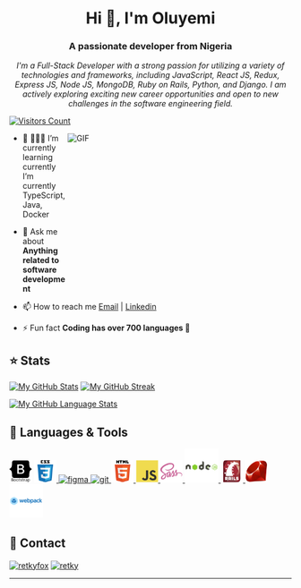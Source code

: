 <h1 align="center">Hi 👋, I'm Oluyemi</h1>
<h3 align="center">A passionate developer from Nigeria</h3>

<p align="center"><i> I'm a Full-Stack Developer with a strong passion for utilizing a variety of technologies and frameworks, including JavaScript, React JS, Redux, Express JS, Node JS, MongoDB, Ruby on Rails, Python, and Django. I am actively exploring exciting new career opportunities and open to new challenges in the software engineering field.</i></p>

[![Visitors Count](https://komarev.com/ghpvc/?username=Ol-create&label=Profile%20views&color=f58200&style=flat)]()


<!-- <p align="center"> <a href="https://github.com/ryo-ma/github-profile-trophy"><img src="https://github-profile-trophy.vercel.app/?username=Ol-create&row=1&margin-w=15&margin-h=15" alt="Ol-create" /></a> </p> -->

<!-- - 🔭 I’m currently working on [this project](https://github.com/Ol-create/The-Conference) -->

<img align="right" alt="GIF" src="https://user-images.githubusercontent.com/69011963/137184767-79a13ec7-1bb3-4341-a6da-3a149c9c159a.gif" width="400" height="300" />
<!-- <img align="right" alt="GIF" src="https://user-images.githubusercontent.com/69011963/137183718-e051fc76-86f5-450e-a78b-5c4042ffe59e.jpg" width="350" height="350" /> -->
<!-- ![github profile pic](https://user-images.githubusercontent.com/69011963/137184767-79a13ec7-1bb3-4341-a6da-3a149c9c159a.gif) -->


<!-- - 🔭 I’m currently training to become a Full-stack software developer.

- 

- 🧑🏻‍💻 All of my projects are available [here.](https://github.com/Ol-create)

- 💻 Language stack: JavaScript, React, Ruby, Rails -->

- 🌱  👨🏻‍🎓 I’m currently learning currently I’m currently TypeScript, Java, Docker

- 💬 Ask me about **Anything related to software development**

- 📫 How to reach me [Email](oluola96@gmail.com) | [Linkedin](https://www.linkedin.com/in/paul-oluyemi-193966ab)

- ⚡ Fun fact **Coding has over 700 languages 🤔**

## ⭐ Stats 
[![My GitHub Stats](https://github-readme-stats.vercel.app/api/?username=Ol-create&count_private=true&theme=slateorange&show_icons=true)]()
[![My GitHub Streak](http://github-readme-streak-stats.herokuapp.com?user=Ol-create&count_private=true&theme=slateorange)]()

[![My GitHub Language Stats](https://github-readme-stats.vercel.app/api/top-langs/?username=Ol-create&langs_count=8&count_private=true&layout=compact&theme=slateorange)]()

## 🧰 Languages & Tools 
<p align="left"> <img src="https://raw.githubusercontent.com/devicons/devicon/master/icons/bootstrap/bootstrap-plain-wordmark.svg" alt="bootstrap" width="40" height="40"/> </a> <a href="https://www.w3schools.com/css/" target="_blank" rel="noreferrer"> <img src="https://raw.githubusercontent.com/devicons/devicon/master/icons/css3/css3-original-wordmark.svg" alt="css3" width="40" height="40"/> </a> <a href="https://www.figma.com/" target="_blank" rel="noreferrer"> <img src="https://www.vectorlogo.zone/logos/figma/figma-icon.svg" alt="figma" width="40" height="40"/> </a> <a href="https://git-scm.com/" target="_blank" rel="noreferrer"> <img src="https://www.vectorlogo.zone/logos/git-scm/git-scm-icon.svg" alt="git" width="40" height="40"/> </a> <a href="https://www.w3.org/html/" target="_blank" rel="noreferrer"> <img src="https://raw.githubusercontent.com/devicons/devicon/master/icons/html5/html5-original-wordmark.svg" alt="html5" width="40" height="40"/> </a>  <a href="https://developer.mozilla.org/en-US/docs/Web/JavaScript" target="_blank" rel="noreferrer"> <img src="https://raw.githubusercontent.com/devicons/devicon/master/icons/javascript/javascript-original.svg" alt="javascript" width="40" height="40"/> </a> <a href="https://sass-lang.com" target="_blank" rel="noreferrer"> <img src="https://raw.githubusercontent.com/devicons/devicon/master/icons/sass/sass-original.svg" alt="sass" width="40" height="40"/> </a>
<a href="https://nodejs.org" target="_blank"> <img src="https://raw.githubusercontent.com/devicons/devicon/master/icons/nodejs/nodejs-original-wordmark.svg" alt="nodejs" width="60" height="60" /> </a> <a href="https://rubyonrails.org" target="_blank"> <img src="https://raw.githubusercontent.com/devicons/devicon/master/icons/rails/rails-original-wordmark.svg" alt="rails" width="40" height="40"/> </a> <a href="https://www.ruby-lang.org/en/" target="_blank"> <img src="https://raw.githubusercontent.com/devicons/devicon/master/icons/ruby/ruby-original.svg" alt="ruby" width="40" height="40"/> </a>
<a href="https://webpack.js.org" target="_blank" rel="noreferrer"> <img src="https://raw.githubusercontent.com/devicons/devicon/d00d0969292a6569d45b06d3f350f463a0107b0d/icons/webpack/webpack-original-wordmark.svg" alt="webpack" width="60" height="60"/> </a> </p>

## 🔗 Contact
<p align="left">
<a href="https://twitter.com/OluyemiPaul2" target="blank"><img align="center" src="https://raw.githubusercontent.com/rahuldkjain/github-profile-readme-generator/master/src/images/icons/Social/twitter.svg" alt="retkyfox" height="30" width="40" /></a>
<a href="https://www.linkedin.com/in/paul-oluyemi-193966ab/" target="blank"><img align="center" src="https://raw.githubusercontent.com/rahuldkjain/github-profile-readme-generator/master/src/images/icons/Social/linked-in-alt.svg" alt="retky" height="30" width="40" /></a>
</p>

---
